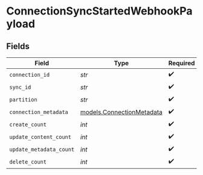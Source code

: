 # ConnectionSyncStartedWebhookPayload


## Fields

| Field                                                        | Type                                                         | Required                                                     | Description                                                  |
| ------------------------------------------------------------ | ------------------------------------------------------------ | ------------------------------------------------------------ | ------------------------------------------------------------ |
| `connection_id`                                              | *str*                                                        | :heavy_check_mark:                                           | N/A                                                          |
| `sync_id`                                                    | *str*                                                        | :heavy_check_mark:                                           | N/A                                                          |
| `partition`                                                  | *str*                                                        | :heavy_check_mark:                                           | N/A                                                          |
| `connection_metadata`                                        | [models.ConnectionMetadata](../models/connectionmetadata.md) | :heavy_check_mark:                                           | N/A                                                          |
| `create_count`                                               | *int*                                                        | :heavy_check_mark:                                           | N/A                                                          |
| `update_content_count`                                       | *int*                                                        | :heavy_check_mark:                                           | N/A                                                          |
| `update_metadata_count`                                      | *int*                                                        | :heavy_check_mark:                                           | N/A                                                          |
| `delete_count`                                               | *int*                                                        | :heavy_check_mark:                                           | N/A                                                          |
